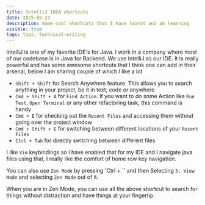 ```yaml
---
title: IntelliJ IDEA shortcuts
date: 2025-09-23
description: Some cool shortcuts that I have learnt and am learning
visible: true
tags: tips, technical-writing
---
```


IntelliJ is one of my favorite IDE's for Java. I work in a company where most of our codebase is in Java for Backend. We use
IntelliJ as our IDE. It is really powerful and has some awesome shortcuts that I think one can add in their arsenal, below I am 
sharing couple of which I like a lot

- `Shift + Shift` for Search Anywhere feature. This allows you to search anything in your project, be it in text, code or anywhere
- `Cmd + Shift + A` for `Find Action`. If you want to do some Action like `Run Test`, `Open Terminal` or any other refactoring task, this command is handy
- `Cmd + E` for checking out the `Recent Files` and accessing them without going over the project window
- `Cmd + Shift + E` for switching between different locations of your `Recent Files`
- `Ctrl + Tab` for directly switching between different files

I like `Vim` keybindings so I have enabled that for my IDE and I navigate java files using that, I really like the comfort of home row key navigation.

You can also use `Zen Mode` by pressing 'Ctrl + \`' and then Selecting `5. View Mode` and selecting `Zen Mode` out of it.

When you are in Zen Mode, you can use all the above shortcut to search for things without distraction and have things at your fingertip.

